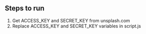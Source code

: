 ## Steps to run

1. Get ACCESS_KEY and SECRET_KEY from unsplash.com
2. Replace ACCESS_KEY and SECRET_KEY variables in script.js
